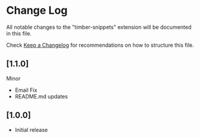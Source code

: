 # Change Log

All notable changes to the "timber-snippets" extension will be documented in this file.

Check [Keep a Changelog](http://keepachangelog.com/) for recommendations on how to structure this file.

## [1.1.0]

Minor

  - Email Fix
  - README.md updates

## [1.0.0]

- Initial release

